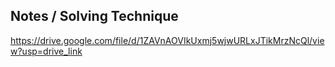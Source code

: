 ## Notes / Solving Technique

https://drive.google.com/file/d/1ZAVnAOVIkUxmj5wjwURLxJTikMrzNcQl/view?usp=drive_link